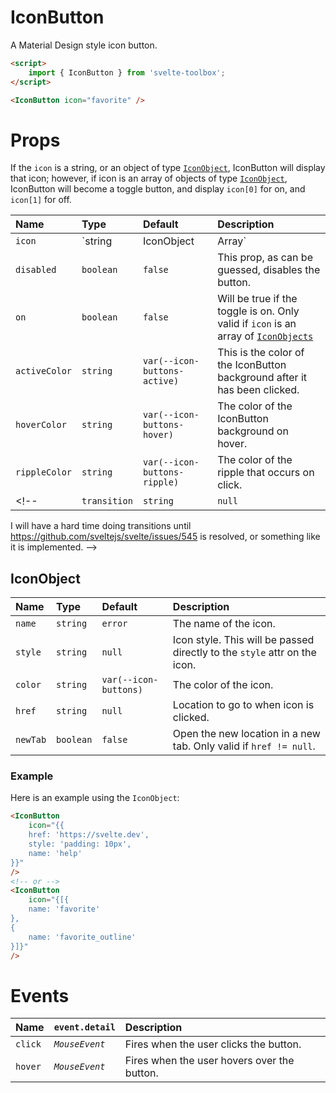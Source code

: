# IconButton

A Material Design style icon button.

```html
<script>
	import { IconButton } from 'svelte-toolbox';
</script>

<IconButton icon="favorite" />
```

# Props

If the `icon` is a string, or an object of type [`IconObject`](#IconObject), IconButton will display that icon; however, if icon is an array of objects of type [`IconObject`](#IconObject), IconButton will become a toggle button, and display `icon[0]` for on, and `icon[1]` for off.

| Name          | Type                                      | Default                      | Description                                                                                        |
| :------------ | :---------------------------------------- | :--------------------------- | :------------------------------------------------------------------------------------------------- |
| `icon`        | `string | IconObject | Array<IconObject>` | `error`                      | Specifies if the button should hav a ripple effect on click.                                       |
| `disabled`    | `boolean`                                 | `false`                      | This prop, as can be guessed, disables the button.                                                 |
| `on`          | `boolean`                                 | `false`                      | Will be true if the toggle is on. Only valid if `icon` is an array of [`IconObjects`](#IconObject) |
| `activeColor` | `string`                                  | `var(--icon-buttons-active)` | This is the color of the IconButton background after it has been clicked.                          |
| `hoverColor`  | `string`                                  | `var(--icon-buttons-hover)`  | The color of the IconButton background on hover.                                                   |
| `rippleColor` | `string`                                  | `var(--icon-buttons-ripple)` | The color of the ripple that occurs on click.                                                      |
| <!--          | `transition`                              | `string`                     | `null`                                                                                             | The transition to apply when the icon changes. Only valid if `icon` is an Array. Valid values are `scale`, `fade`, `swipe`, or `zoom`. |

I will have a hard time doing transitions until https://github.com/sveltejs/svelte/issues/545 is resolved, or something like it is implemented.
-->

## IconObject

| Name     | Type      | Default               | Description                                                               |
| :------- | :-------- | :-------------------- | :------------------------------------------------------------------------ |
| `name`   | `string`  | `error`               | The name of the icon.                                                     |
| `style`  | `string`  | `null`                | Icon style. This will be passed directly to the `style` attr on the icon. |
| `color`  | `string`  | `var(--icon-buttons)` | The color of the icon.                                                    |
| `href`   | `string`  | `null`                | Location to go to when icon is clicked.                                   |
| `newTab` | `boolean` | `false`               | Open the new location in a new tab. Only valid if `href != null`.         |

### Example

Here is an example using the `IconObject`:

```html
<IconButton
	icon="{{
	href: 'https://svelte.dev',
	style: 'padding: 10px',
	name: 'help'
}}"
/>
<!-- or -->
<IconButton
	icon="{[{
	name: 'favorite'
},
{
	name: 'favorite_outline'
}]}"
/>
```

# Events

| Name    | `event.detail` | Description                                 |
| :------ | :------------- | :------------------------------------------ |
| `click` | _`MouseEvent`_ | Fires when the user clicks the button.      |
| `hover` | _`MouseEvent`_ | Fires when the user hovers over the button. |
